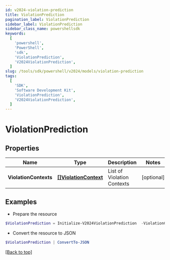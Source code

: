 ```yaml
---
id: v2024-violation-prediction
title: ViolationPrediction
pagination_label: ViolationPrediction
sidebar_label: ViolationPrediction
sidebar_class_name: powershellsdk
keywords:
  [
    'powershell',
    'PowerShell',
    'sdk',
    'ViolationPrediction',
    'V2024ViolationPrediction',
  ]
slug: /tools/sdk/powershell/v2024/models/violation-prediction
tags:
  [
    'SDK',
    'Software Development Kit',
    'ViolationPrediction',
    'V2024ViolationPrediction',
  ]
---
```


# ViolationPrediction

## Properties

| Name | Type | Description | Notes |
| --- | --- | --- | --- |
| **ViolationContexts** | [**[]ViolationContext**](violation-context) | List of Violation Contexts | [optional] |

## Examples

- Prepare the resource

```powershell
$ViolationPrediction = Initialize-V2024ViolationPrediction  -ViolationContexts null
```

- Convert the resource to JSON

```powershell
$ViolationPrediction | ConvertTo-JSON
```

[[Back to top]](#)
